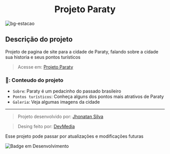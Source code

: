 <h1 align="center"> Projeto Paraty </h1>

![bg-estacao](https://github.com/Jhonatan-777/projeto-paraty/assets/155544904/441f1478-f4bd-4081-9c72-9901e0829046)

<h2>Descrição do projeto</h2>

<p> Projeto de pagina de site para a cidade de Paraty, falando sobre a cidade sua historia e seus pontos turísticos  </p>

> Acesse em: [Projeto Paraty](https://jhonatan-777.github.io/projeto-paraty/ "Projeto Site Paraty")

### 📁: Conteudo do projeto

- `Sobre`: Paraty é um pedacinho do passado brasileiro
- `Pontos turísticos`: Conheça alguns dos pontos mais atrativos de Paraty
- `Galeria`: Veja algumas imagens da cidade

---

>  Projeto desenvolvido por: [Jhonatan Silva](https://github.com/Jhonatan-777/ "Github Jhonatan Silva")

> Desing feito por: [DevMedia](https://www.devmedia.com.br/ "Escola de Programação")

<p> Esse projeto pode passar por atualizações e modificações futuras </p>

![Badge em Desenvolvimento](http://img.shields.io/static/v1?label=STATUS&message=EM%20DESENVOLVIMENTO&color=GREEN&style=for-the-badge)

